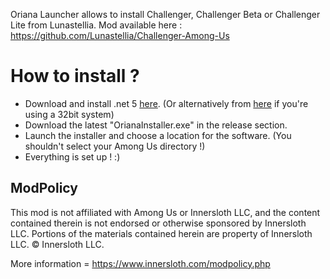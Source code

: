 Oriana Launcher allows to install Challenger, Challenger Beta or Challenger Lite from Lunastellia.
Mod available here : https://github.com/Lunastellia/Challenger-Among-Us

# How to install ?

- Download and install .net 5 [here](https://matux.fr/dotnet64). (Or alternatively from [here](https://matux.fr/dotnet32) if you're using a 32bit system)
- Download the latest "OrianaInstaller.exe" in the release section.
- Launch the installer and choose a location for the software. (You shouldn't select your Among Us directory !)
- Everything is set up ! :)

## ModPolicy

This mod is not affiliated with Among Us or Innersloth LLC, and the content contained therein is not endorsed or otherwise sponsored by Innersloth LLC. Portions of the materials contained herein are property of Innersloth LLC. © Innersloth LLC.

More information = https://www.innersloth.com/modpolicy.php
